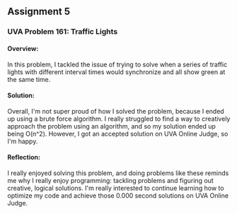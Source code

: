 ## Assignment 5
### UVA Problem 161: Traffic Lights

#### Overview:
In this problem, I tackled the issue of trying to solve when a series of traffic lights with different interval times would synchronize and all show green at the same time. 

#### Solution:
Overall, I'm not super proud of how I solved the problem, because I ended up using a brute force algorithm. I really struggled to find a way to creatively approach the problem using an algorithm, and so my solution ended up being O(n^2). However, I got an accepted solution on UVA Online Judge, so I'm happy.

#### Reflection:
I really enjoyed solving this problem, and doing problems like these reminds me why I really enjoy programming: tackling problems and figuring out creative, logical solutions. I'm really interested to continue learning how to optimize my code and achieve those 0.000 second solutions on UVA Online Judge.
